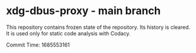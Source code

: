 # xdg-dbus-proxy - main branch

This repository contains frozen state of the repository.
Its history is cleared. It is used only for static code
analysis with Codacy.

Commit Time: 1685553161
